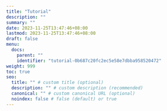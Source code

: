 ```yaml
---
title: "Tutorial"
description: ""
summary: ""
date: 2023-11-25T13:47:46+08:00
lastmod: 2023-11-25T13:47:46+08:00
draft: false
menu:
  docs:
    parent: ""
    identifier: "tutorial-0b687c20fc2ec5e58e7dbba958520472"
weight: 999
toc: true
seo:
  title: "" # custom title (optional)
  description: "" # custom description (recommended)
  canonical: "" # custom canonical URL (optional)
  noindex: false # false (default) or true
---
```

